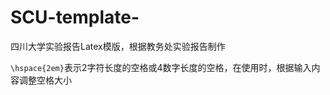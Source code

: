 # SCU-template-
四川大学实验报告Latex模版，根据教务处实验报告制作

`\hspace{2em}`表示$2$字符长度的空格或$4$数字长度的空格，在使用时，根据输入内容调整空格大小
